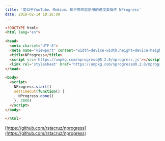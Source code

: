 ```yaml
---
title: '类似于YouTube、Medium、知乎等网站使用的进度条插件 NProgress'
date: 2019-02-14 18:18:00
---   
```

```html
<!DOCTYPE html>
<html lang="en">

<head>
  <meta charset="UTF-8">
  <meta name="viewport" content="width=device-width,height=device-height">
  <title>NProgress</title>
  <script src='https://unpkg.com/nprogress@0.2.0/nprogress.js'></script>
  <link rel='stylesheet' href='https://unpkg.com/nprogress@0.2.0/nprogress.css'/>  
</head>

<body>
  <script>
    NProgress.start()
    setTimeout(function() {
      NProgress.done()
    }, 2000)
  </script>
</body>

</html>
```

[https://github.com/rstacruz/nprogress](https://github.com/rstacruz/nprogress)